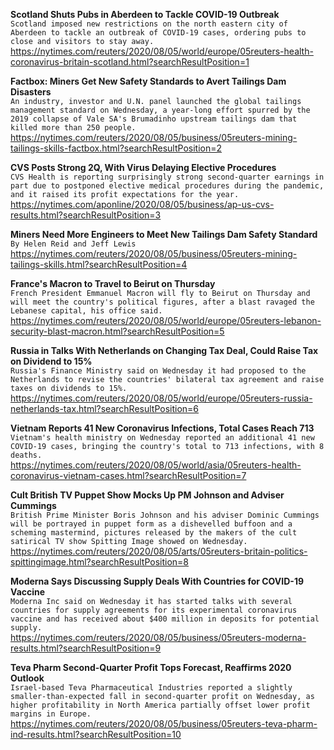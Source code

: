 **Scotland Shuts Pubs in Aberdeen to Tackle COVID-19 Outbreak**\
`Scotland imposed new restrictions on the north eastern city of Aberdeen to tackle an outbreak of COVID-19 cases, ordering pubs to close and visitors to stay away.`\
https://nytimes.com/reuters/2020/08/05/world/europe/05reuters-health-coronavirus-britain-scotland.html?searchResultPosition=1

**Factbox: Miners Get New Safety Standards to Avert Tailings Dam Disasters**\
`An industry, investor and U.N. panel launched the global tailings management standard on Wednesday, a year-long effort spurred by the 2019 collapse of Vale SA's Brumadinho upstream tailings dam that killed more than 250 people. `\
https://nytimes.com/reuters/2020/08/05/business/05reuters-mining-tailings-skills-factbox.html?searchResultPosition=2

**CVS Posts Strong 2Q, With Virus Delaying Elective Procedures**\
`CVS Health is reporting surprisingly strong second-quarter earnings in part due to postponed elective medical procedures during the pandemic, and it raised its profit expectations for the year. `\
https://nytimes.com/aponline/2020/08/05/business/ap-us-cvs-results.html?searchResultPosition=3

**Miners Need More Engineers to Meet New Tailings Dam Safety Standard**\
`By Helen Reid and Jeff Lewis`\
https://nytimes.com/reuters/2020/08/05/business/05reuters-mining-tailings-skills.html?searchResultPosition=4

**France's Macron to Travel to Beirut on Thursday**\
`French President Emmanuel Macron will fly to Beirut on Thursday and will meet the country's political figures, after a blast ravaged the Lebanese capital, his office said.`\
https://nytimes.com/reuters/2020/08/05/world/europe/05reuters-lebanon-security-blast-macron.html?searchResultPosition=5

**Russia in Talks With Netherlands on Changing Tax Deal, Could Raise Tax on Dividend to 15%**\
`Russia's Finance Ministry said on Wednesday it had proposed to the Netherlands to revise the countries' bilateral tax agreement and raise taxes on dividends to 15%.`\
https://nytimes.com/reuters/2020/08/05/world/europe/05reuters-russia-netherlands-tax.html?searchResultPosition=6

**Vietnam Reports 41 New Coronavirus Infections, Total Cases Reach 713**\
`Vietnam's health ministry on Wednesday reported an additional 41 new COVID-19 cases, bringing the country's total to 713 infections, with 8 deaths.    `\
https://nytimes.com/reuters/2020/08/05/world/asia/05reuters-health-coronavirus-vietnam-cases.html?searchResultPosition=7

**Cult British TV Puppet Show Mocks Up PM Johnson and Adviser Cummings**\
`British Prime Minister Boris Johnson and his adviser Dominic Cummings will be portrayed in puppet form as a dishevelled buffoon and a scheming mastermind, pictures released by the makers of the cult satirical TV show Spitting Image showed on Wednesday.`\
https://nytimes.com/reuters/2020/08/05/arts/05reuters-britain-politics-spittingimage.html?searchResultPosition=8

**Moderna Says Discussing Supply Deals With Countries for COVID-19 Vaccine**\
`Moderna Inc said on Wednesday it has started talks with several countries for supply agreements for its experimental coronavirus vaccine and has received about $400 million in deposits for potential supply.`\
https://nytimes.com/reuters/2020/08/05/business/05reuters-moderna-results.html?searchResultPosition=9

**Teva Pharm Second-Quarter Profit Tops Forecast, Reaffirms 2020 Outlook**\
`Israel-based Teva Pharmaceutical Industries reported a slightly smaller-than-expected fall in second-quarter profit on Wednesday, as higher profitability in North America partially offset lower profit margins in Europe.`\
https://nytimes.com/reuters/2020/08/05/business/05reuters-teva-pharm-ind-results.html?searchResultPosition=10

